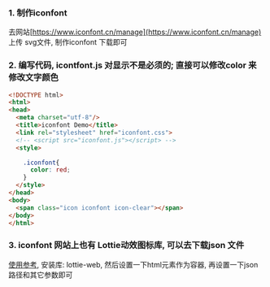 ### 1. 制作iconfont 
去网站[https://www.iconfont.cn/manage](https://www.iconfont.cn/manage) 上传  svg文件, 制作iconfont 下载即可

### 2. 编写代码, icontfont.js 对显示不是必须的; 直接可以修改color 来修改文字颜色
```html
<!DOCTYPE html>
<html>
<head>
  <meta charset="utf-8"/>
  <title>iconfont Demo</title>
  <link rel="stylesheet" href="iconfont.css">
  <!-- <script src="iconfont.js"></script> -->
  <style>

    .iconfont{
      color: red;
    }
  </style>
</head>
<body>
  <span class="icon iconfont icon-clear"></span>
</body>
</html>

```

### 3. iconfont 网站上也有 Lottie动效图标库, 可以去下载json 文件
[使用参考](https://blog.csdn.net/weixin_44000173/article/details/127171147), 安装库: lottie-web, 然后设置一下html元素作为容器, 再设置一下json路径和其它参数即可

